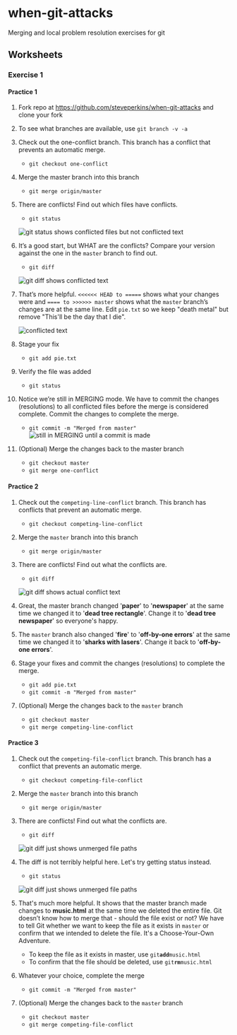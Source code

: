 # when-git-attacks
Merging and local problem resolution exercises for git

## Worksheets
### Exercise 1
#### Practice 1
1. Fork repo at https://github.com/steveperkins/when-git-attacks and clone your fork
1. To see what branches are available, use `git branch -v -a`
1. Check out the one-conflict branch. This branch has a conflict that prevents an automatic merge.
   * `git checkout one-conflict`
1. Merge the master branch into this branch
   * `git merge origin/master`
1. There are conflicts! Find out which files have conflicts.
   * `git status`
   
   ![git status shows conflicted files but not conflicted text](../../raw/screenshots/one-conflict%20branch%20-%20status%20shows%20conflicted%20files.PNG)

1. It’s a good start, but WHAT are the conflicts? Compare your version against the one in the `master` branch to find out.
   * `git diff`

   ![git diff shows conflicted text](../../raw/screenshots/one-conflict%20branch%20-%20diff%20shows%20conflicts.PNG)

1. That’s more helpful. `<<<<<< HEAD to =====` shows what your changes were and `==== to >>>>>> master` shows what the `master` branch’s changes are at the same line. Edit `pie.txt` so we keep "death metal" but remove "This'll be the day that I die".

   ![conflicted text](../../raw/screenshots/one-conflict%20branch%20-%20conflict%20text.PNG)

1. Stage your fix
   * `git add pie.txt`
1. Verify the file was added
   * `git status`
1. Notice we’re still in MERGING mode. We have to commit the changes (resolutions) to all conflicted files before the merge is considered complete. Commit the changes to complete the merge.
   * `git commit -m "Merged from master"`
   ![still in MERGING until a commit is made](../../raw/screenshots/one-conflict%20branch%20-%20still%20merging%20until%20commit.PNG)
1. (Optional) Merge the changes back to the master branch
   * `git checkout master`
   * `git merge one-conflict`


#### Practice 2
1. Check out the `competing-line-conflict` branch. This branch has conflicts that prevent an automatic merge.
   * `git checkout competing-line-conflict`
1. Merge the `master` branch into this branch
   * `git merge origin/master`
1. There are conflicts! Find out what the conflicts are.
   * `git diff`

   ![git diff shows actual conflict text](../../raw/screenshots/competing-line-conflict%20branch%20-%20diff%20shows%20conflicts.PNG)
   
1. Great, the master branch changed '**paper**' to '**newspaper**' at the same time we changed it to '**dead tree rectangle**'. Change it to '**dead tree newspaper**' so everyone's happy.
1. The `master` branch also changed '**fire**' to '**off-by-one errors**' at the same time we changed it to '**sharks with lasers**'. Change it back to '**off-by-one errors**'.
1. Stage your fixes and commit the changes (resolutions) to complete the merge.
   * `git add pie.txt`
   * `git commit -m "Merged from master"`
1. (Optional) Merge the changes back to the `master` branch
   * `git checkout master`
   * `git merge competing-line-conflict`

#### Practice 3
1. Check out the `competing-file-conflict` branch. This branch has a conflict that prevents an automatic merge.
   * `git checkout competing-file-conflict`
1. Merge the `master` branch into this branch
   * `git merge origin/master`
1. There are conflicts! Find out what the conflicts are.
   * `git diff`
   
   ![git diff just shows unmerged file paths](../../raw/screenshots/competing-file-conflict%20branch%20-%20diff%20just%20shows%20unmerged%20file%20path.PNG)
   
1. The diff is not terribly helpful here. Let's try getting status instead.
   * `git status`
   
   ![git diff just shows unmerged file paths](../../raw/screenshots/competing-file-conflict%20branch%20-%20status%20shows%20we%20deleted%20file.PNG)
   
1. That's much more helpful. It shows that the master branch made changes to **music.html** at the same time we deleted the entire file. Git doesn’t know how to merge that - should the file exist or not? We have to tell Git whether we want to keep the file as it exists in `master` or confirm that we intended to delete the file. It's a Choose-Your-Own Adventure.
   * To keep the file as it exists in master, use `git`**`add`**`music.html`
   * To confirm that the file should be deleted, use `git`**`rm`**`music.html`
1. Whatever your choice, complete the merge
   * `git commit -m "Merged from master"`
1. (Optional) Merge the changes back to the `master` branch
   * `git checkout master`
   * `git merge competing-file-conflict`


